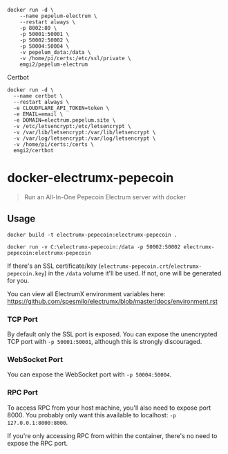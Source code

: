 ```
docker run -d \
    --name pepelum-electrum \
    --restart always \
    -p 8002:80 \
    -p 50001:50001 \
    -p 50002:50002 \
    -p 50004:50004 \
    -v pepelum_data:/data \
    -v /home/pi/certs:/etc/ssl/private \
    emgi2/pepelum-electrum
```
Certbot
```
docker run -d \
  --name certbot \
  --restart always \
  -e CLOUDFLARE_API_TOKEN=token \
  -e EMAIL=email \
  -e DOMAIN=electrum.pepelum.site \
  -v /etc/letsencrypt:/etc/letsencrypt \
  -v /var/lib/letsencrypt:/var/lib/letsencrypt \
  -v /var/log/letsencrypt:/var/log/letsencrypt \
  -v /home/pi/certs:/certs \
  emgi2/certbot
```

# docker-electrumx-pepecoin

> Run an All-In-One Pepecoin Electrum server with docker

## Usage

```
docker build -t electrumx-pepecoin:electrumx-pepecoin .
```

```
docker run -v C:\electrumx-pepecoin:/data -p 50002:50002 electrumx-pepecoin:electrumx-pepecoin
```

If there's an SSL certificate/key (`electrumx-pepecoin.crt`/`electrumx-pepecoin.key`) in the `/data` volume it'll be used. If not, one will be generated for you.

You can view all ElectrumX environment variables here: https://github.com/spesmilo/electrumx/blob/master/docs/environment.rst

### TCP Port

By default only the SSL port is exposed. You can expose the unencrypted TCP port with `-p 50001:50001`, although this is strongly discouraged.

### WebSocket Port

You can expose the WebSocket port with `-p 50004:50004`.

### RPC Port

To access RPC from your host machine, you'll also need to expose port 8000. You probably only want this available to localhost: `-p 127.0.0.1:8000:8000`.

If you're only accessing RPC from within the container, there's no need to expose the RPC port.
